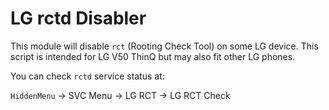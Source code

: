 # LG rctd Disabler

This module will disable `rct` (Rooting Check Tool) on some LG device. This script is intended for LG V50 ThinQ but may also fit other LG phones.

You can check `rctd` service status at:

`HiddenMenu` -> SVC Menu -> LG RCT -> LG RCT Check
